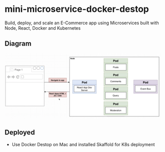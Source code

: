 # mini-microservice-docker-destop
Build, deploy, and scale an E-Commerce app using Microservices built with Node, React, Docker and Kubernetes


## Diagram
![Diagram](./mini-microservices-example-diagram.png)

## Deployed
- Use Docker Destop on Mac and installed Skaffold for K8s deployment
